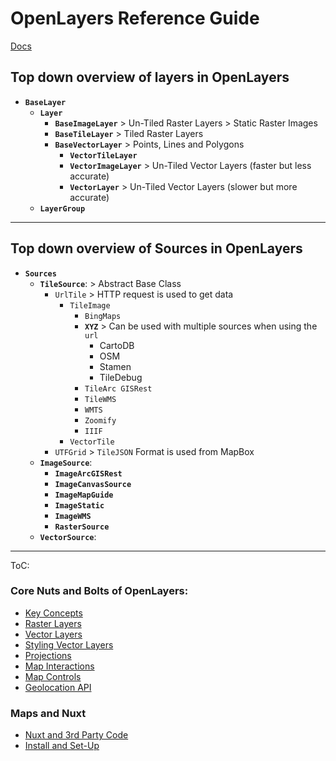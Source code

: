# OpenLayers Reference Guide

[Docs](https://openlayers.org/en/latest/apidoc/)

## Top down overview of layers in OpenLayers

- **`BaseLayer`**
  - **`Layer`**
    - **`BaseImageLayer`** > Un-Tiled Raster Layers > Static Raster Images
    - **`BaseTileLayer`** > Tiled Raster Layers
    - **`BaseVectorLayer`** > Points, Lines and Polygons
      - **`VectorTileLayer`**
      - **`VectorImageLayer`** > Un-Tiled Vector Layers (faster but less accurate)
      - **`VectorLayer`** > Un-Tiled Vector Layers (slower but more accurate)
  - **`LayerGroup`**

---

## Top down overview of Sources in OpenLayers

- **`Sources`**
  - **`TileSource`**: > Abstract Base Class
    - `UrlTile` > HTTP request is used to get data
      - `TileImage`
        - `BingMaps`
        - **`XYZ`** > Can be used with multiple sources when using the `url`
          - CartoDB
          - OSM
          - Stamen
          - TileDebug
        - `TileArc GISRest`
        - `TileWMS`
        - `WMTS`
        - `Zoomify`
        - `IIIF`
      - `VectorTile`
    - `UTFGrid` > `TileJSON` Format is used from MapBox
  - **`ImageSource`**:
    - **`ImageArcGISRest`**
    - **`ImageCanvasSource`**
    - **`ImageMapGuide`**
    - **`ImageStatic`**
    - **`ImageWMS`**
    - **`RasterSource`**
  - **`VectorSource`**:

---

ToC:

### Core Nuts and Bolts of OpenLayers:

- [Key Concepts](https://github.com/Adamskoullos/openlayers-guide/blob/main/course_notes/key_concepts.md)
- [Raster Layers](https://github.com/Adamskoullos/openlayers-guide/blob/main/course_notes/raster_layers.md)
- [Vector Layers](https://github.com/Adamskoullos/openlayers-guide/blob/main/course_notes/vector_layers.md)
- [Styling Vector Layers]()
- [Projections]()
- [Map Interactions]()
- [Map Controls]()
- [Geolocation API]()

### Maps and Nuxt

- [Nuxt and 3rd Party Code]()
- [Install and Set-Up]()
